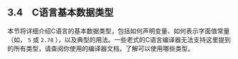 ## 3.4　C语言基本数据类型

本节将详细介绍C语言的基本数据类型，包括如何声明变量、如何表示字面值常量（如， `5` 或 `2.78` ），以及典型的用法。一些老式的C语言编译器无法支持这里提到的所有类型，请查阅你使用的编译器文档，了解可以使用哪些类型。

